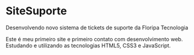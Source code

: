 # SiteSuporte <br>

Desenvolvendo novo sistema de tickets de suporte da Floripa Tecnologia <br>

Este é meu primeiro site e primeiro contato com desenvolvimento web.
Estudando e utilizando as tecnologias HTML5, CSS3 e JavaScript.
